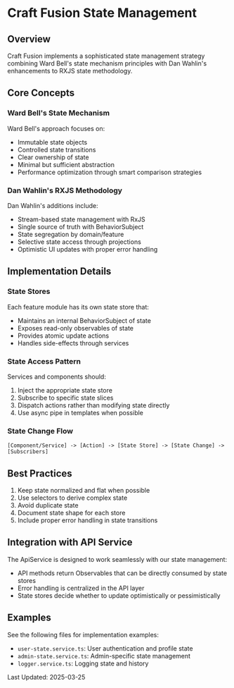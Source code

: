 # Craft Fusion State Management

## Overview

Craft Fusion implements a sophisticated state management strategy combining Ward Bell's state mechanism principles with Dan Wahlin's enhancements to RXJS state methodology.

## Core Concepts

### Ward Bell's State Mechanism

Ward Bell's approach focuses on:

- Immutable state objects
- Controlled state transitions
- Clear ownership of state
- Minimal but sufficient abstraction
- Performance optimization through smart comparison strategies

### Dan Wahlin's RXJS Methodology

Dan Wahlin's additions include:

- Stream-based state management with RxJS
- Single source of truth with BehaviorSubject
- State segregation by domain/feature
- Selective state access through projections
- Optimistic UI updates with proper error handling

## Implementation Details

### State Stores

Each feature module has its own state store that:

- Maintains an internal BehaviorSubject of state
- Exposes read-only observables of state 
- Provides atomic update actions
- Handles side-effects through services

### State Access Pattern

Services and components should:

1. Inject the appropriate state store
2. Subscribe to specific state slices
3. Dispatch actions rather than modifying state directly
4. Use async pipe in templates when possible

### State Change Flow

```
[Component/Service] -> [Action] -> [State Store] -> [State Change] -> [Subscribers]
```

## Best Practices

1. Keep state normalized and flat when possible
2. Use selectors to derive complex state
3. Avoid duplicate state
4. Document state shape for each store
5. Include proper error handling in state transitions

## Integration with API Service

The ApiService is designed to work seamlessly with our state management:

- API methods return Observables that can be directly consumed by state stores
- Error handling is centralized in the API layer
- State stores decide whether to update optimistically or pessimistically

## Examples

See the following files for implementation examples:
- `user-state.service.ts`: User authentication and profile state
- `admin-state.service.ts`: Admin-specific state management
- `logger.service.ts`: Logging state and history

Last Updated: 2025-03-25
